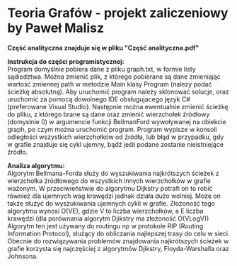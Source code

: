# Teoria Grafów - projekt zaliczeniowy by Paweł Malisz

**Część analityczna znajduje się w pliku "Część analityczna.pdf"**  

**Instrukcja do części programistycznej:**  
Program domyślnie pobiera dane z pliku graph.txt, w formie listy sądiedztwa.
Można zmienić plik, z którego pobierane są dane zmieniając wartość zmiennej path w metodzie Main klasy Program (nalezy podać ścieżkę absolutną).
Aby uruchomić program należy sklonować solucje, oraz uruchomić za pomocą dowolnego IDE obsługujacego język C# (preferowane Visual Studio).
Następnie można ewentualnie zmienić ścieżkę do pliku, z którego brane są dane oraz zmienić wierzchołek źródłowy (domyslnie 0) w argumencie funkcji BellmanFord wywoływanej na obiekcie graph, po czym można uruchomić program.
Program wypisze w konsoli odległości wszystkich wierzchołków od źródła, lub błąd w przypadku, gdy w grafie znajduje się cykl ujemny, bądź jeśli podane zostanie nieistniejące źródło.

**Analiza algorytmu:**  
Algorytm Bellmana-Forda służy do wyszukiwania najkrótszych ścieżek z wierzchołka źródłowego do wszystkich innych wierzchołków w grafie ważonym.
W przeciwieństwie do algorytmu Dijkstry potrafi on to robić również dla ujemnych wag krawędzi jednak działa dużo wolniej.
Może on także służyć do wyszukiwania ujemnych cykli w grafie.
Złożoność tego algorytmu wynosi O(VE), gdzie V to liczba wierzchołków, a E liczba krawędzi (dla porównania algorytm Djikstry ma złożoność O(VLogV))
Algorytm ten jest używany do routingu np w protokole RIP (Routing Information Protocol), służący do obliczania najlepszej trasy do celu w sieci.
Obecnie do rozwiązywania problemów znajdowania najkrótszych ścieżek w grafie korzysta się najczęściej z algorytmów Djikstry, Floyda-Warshalla oraz Johnsona.
